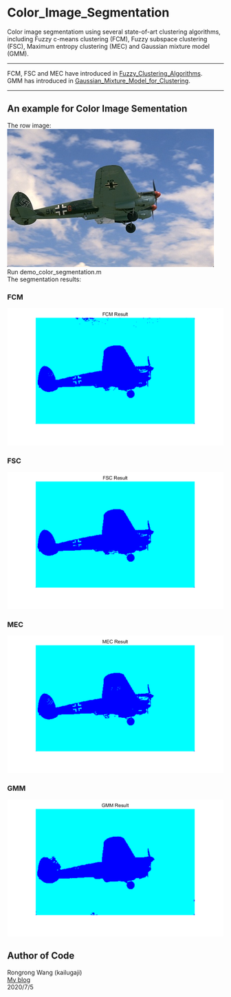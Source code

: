 # Color_Image_Segmentation
Color image segmentatiom using several state-of-art clustering algorithms, including Fuzzy c-means clustering (FCM), Fuzzy subspace clustering (FSC), Maximum entropy clustering (MEC) and Gaussian mixture model (GMM).  
****  
FCM, FSC and MEC have introduced in [Fuzzy_Clustering_Algorithms](https://github.com/kailugaji/Fuzzy_Clustering_Algorithms).  
GMM has introduced in [Gaussian_Mixture_Model_for_Clustering](https://github.com/kailugaji/Gaussian_Mixture_Model_for_Clustering).  
****  
## An example for Color Image Sementation  
The row image:  
![](https://github.com/kailugaji/Color_Image_Segmentation/blob/master/Image%20data/1.jpg)  
Run demo_color_segmentation.m  
The segmentation results:  
### FCM   
![](https://github.com/kailugaji/Color_Image_Segmentation/blob/master/Clustering%20Results/Result_FCM.jpg)  
### FSC  
![](https://github.com/kailugaji/Color_Image_Segmentation/blob/master/Clustering%20Results/Result_FSC.jpg)
### MEC    
![](https://github.com/kailugaji/Color_Image_Segmentation/blob/master/Clustering%20Results/Result_MEC.jpg)  
### GMM    
![](https://github.com/kailugaji/Color_Image_Segmentation/blob/master/Clustering%20Results/Result_GMM.jpg)  
## Author of Code  
Rongrong Wang (kailugaji)   
[My blog](https://www.cnblogs.com/kailugaji/)    
2020/7/5

